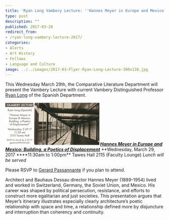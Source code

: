 ```yaml
---
title: 'Ryan Long Vambery Lecture: ''Hannes Meyer in Europe and Mexico: Building, a Poetics of Displacement'''
type: post
description: ""
published: 2017-03-28
redirect_from: 
- /ryan-long-vambery-lecture-2017/
categories:
- Alerts
- Art History
- Fellows
- Language and Culture
image: ../../images/2017-03-Flyer-Ryan-Long-Lecture-300x138.jpg
---
```

This Wednesday March 29th, the Comparative Literature Department will present the Vambery Lecture with current Vambery Distinguished Professor [Ryan Long](http://mith.umd.edu/people/person/ryan-long/) of the Spanish Department.

[_**![](../../images/2017-03-Flyer-Ryan-Long-Lecture-300x138.jpg)Hannes Meyer in Europe and Mexico: Building, a Poetics of Displacement**_](http://www.english.umd.edu/events/28986) **Wednesday, March 29, 2017 \*\***11:30am to 1:00pm\*\* Tawes Hall 2115 (Faculty Lounge) _Lunch will be served_

Please RSVP to [Gerard Passannante](mailto:gpassann@umd.edu) if you plan to attend.

Architect and Bauhaus Dessau director Hannes Meyer (1889-1954) lived and worked in Switzerland, Germany, the Soviet Union, and Mexico. His career was shaped by political persecution, resistance, and efforts to construct more egalitarian and just societies. This presentation argues that Meyer’s itinerary illustrates especially clearly architecture’s poetic relationship with space and time, a relationship defined more by disjuncture and interruption than coherency and continuity.
